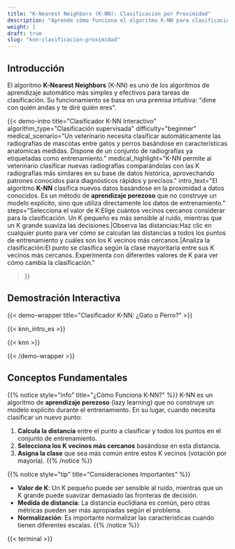 ```yaml
---
title: "K-Nearest Neighbors (K-NN): Clasificación por Proximidad"
description: "Aprende cómo funciona el algoritmo K-NN para clasificación a través de una visualización interactiva"
weight: 1
draft: true
slug: "knn-clasificacion-proximidad"
---
```


## Introducción

El algoritmo **K-Nearest Neighbors** (K-NN) es uno de los algoritmos de aprendizaje automático más simples y efectivos para tareas de clasificación. Su funcionamiento se basa en una premisa intuitiva: "dime con quién andas y te diré quién eres".

{{< demo-intro 
    title="Clasificador K-NN Interactivo"
    algorithm_type="Clasificación supervisada"
    difficulty="beginner"
    medical_scenario="Un veterinario necesita clasificar automáticamente las radiografías de mascotas entre gatos y perros basándose en características anatómicas medidas. Dispone de un conjunto de radiografías ya etiquetadas como entrenamiento."
    medical_highlight="K-NN permite al veterinario clasificar nuevas radiografías comparándolas con las K radiografías más similares en su base de datos histórica, aprovechando patrones conocidos para diagnósticos rápidos y precisos."
    intro_text="El algoritmo **K-NN** clasifica nuevos datos basándose en la proximidad a datos conocidos. Es un método de **aprendizaje perezoso** que no construye un modelo explícito, sino que utiliza directamente los datos de entrenamiento."
    steps="Selecciona el valor de K:Elige cuántos vecinos cercanos considerar para la clasificación. Un K pequeño es más sensible al ruido, mientras que un K grande suaviza las decisiones.|Observa las distancias:Haz clic en cualquier punto para ver cómo se calculan las distancias a todos los puntos de entrenamiento y cuáles son los K vecinos más cercanos.|Analiza la clasificación:El punto se clasifica según la clase mayoritaria entre sus K vecinos más cercanos. Experimenta con diferentes valores de K para ver cómo cambia la clasificación."
>}}

## Demostración Interactiva

{{< demo-wrapper title="Clasificador K-NN: ¿Gato o Perro?" >}}

{{< knn_intro_es >}}

{{< knn >}}

{{< /demo-wrapper >}}

## Conceptos Fundamentales

{{% notice style="info" title="¿Cómo Funciona K-NN?" %}}
K-NN es un algoritmo de **aprendizaje perezoso** (lazy learning) que no construye un modelo explícito durante el entrenamiento. En su lugar, cuando necesita clasificar un nuevo punto:

1. **Calcula la distancia** entre el punto a clasificar y todos los puntos en el conjunto de entrenamiento.
2. **Selecciona los K vecinos más cercanos** basándose en esta distancia.
3. **Asigna la clase** que sea más común entre estos K vecinos (votación por mayoría).
{{% /notice %}}

{{% notice style="tip" title="Consideraciones Importantes" %}}
- **Valor de K**: Un K pequeño puede ser sensible al ruido, mientras que un K grande puede suavizar demasiado las fronteras de decisión.
- **Medida de distancia**: La distancia euclidiana es común, pero otras métricas pueden ser más apropiadas según el problema.
- **Normalización**: Es importante normalizar las características cuando tienen diferentes escalas.
{{% /notice %}}

{{< terminal >}}
